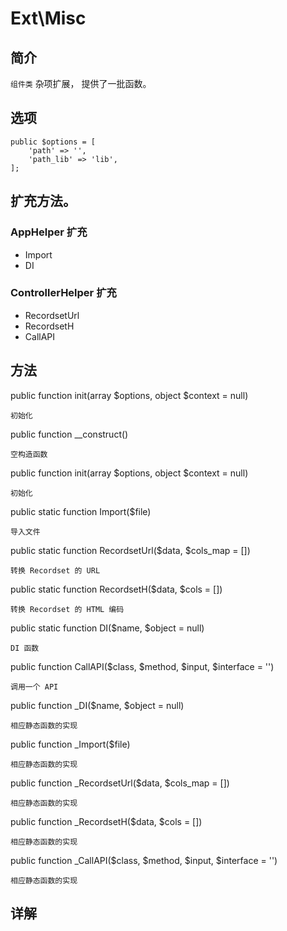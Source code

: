 # Ext\Misc

## 简介
`组件类` 杂项扩展， 提供了一批函数。

## 选项
    public $options = [
        'path' => '',
        'path_lib' => 'lib',
    ];
##  扩充方法。
### AppHelper 扩充

- Import
- DI

### ControllerHelper 扩充

- RecordsetUrl
- RecordsetH
- CallAPI

## 方法

public function init(array $options, object $context = null)

    初始化
public function __construct()

    空构造函数
public function init(array $options, object $context = null)

    初始化
public static function Import($file)

    导入文件
public static function RecordsetUrl($data, $cols_map = [])

    转换 Recordset 的 URL
public static function RecordsetH($data, $cols = [])

    转换 Recordset 的 HTML 编码
public static function DI($name, $object = null)

    DI 函数
public function CallAPI($class, $method, $input, $interface = '')

    调用一个 API
public function _DI($name, $object = null)

    相应静态函数的实现
public function _Import($file)

    相应静态函数的实现
public function _RecordsetUrl($data, $cols_map = [])

    相应静态函数的实现
public function _RecordsetH($data, $cols = [])

    相应静态函数的实现
public function _CallAPI($class, $method, $input, $interface = '')

    相应静态函数的实现
    
## 详解
